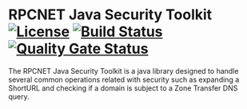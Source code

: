 # RPCNET Java Security Toolkit [![License](https://img.shields.io/badge/License-Apache%202.0-blue.svg)](https://opensource.org/licenses/Apache-2.0) [![Build Status](https://travis-ci.org/rpcaldeira/security-toolkit.svg?branch=master)](https://travis-ci.org/rpcaldeira/security-toolkit) [![Quality Gate Status](https://sonarcloud.io/api/project_badges/measure?project=net.rpcnet.securitytoolkit%3Asecuritytoolkit-parent&metric=alert_status)](https://sonarcloud.io/dashboard?id=net.rpcnet.securitytoolkit%3Asecuritytoolkit-parent)

The RPCNET Java Security Toolkit is a java library designed to handle several common operations related with security such as expanding a ShortURL and checking if a domain is subject to a Zone Transfer DNS query.